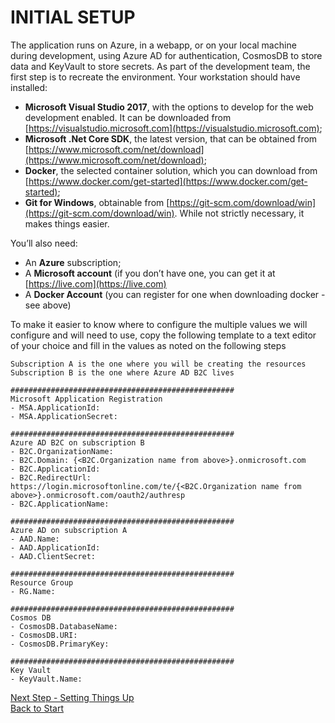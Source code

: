 # INITIAL SETUP

The application runs on Azure, in a webapp, or on your local machine during development, using Azure AD for authentication, CosmosDB to store data and KeyVault to store secrets. As part of the development team, the first step is to recreate the environment.
Your workstation should have installed:

- __Microsoft Visual Studio 2017__, with the options to develop for the web development enabled. It can be downloaded from [https://visualstudio.microsoft.com](https://visualstudio.microsoft.com);
- __Microsoft .Net Core SDK__, the latest version, that can be obtained from [https://www.microsoft.com/net/download](https://www.microsoft.com/net/download);
- __Docker__, the selected container solution, which you can download from [https://www.docker.com/get-started](https://www.docker.com/get-started);
- __Git for Windows__, obtainable from [https://git-scm.com/download/win](https://git-scm.com/download/win). While not strictly necessary, it makes things easier.

You’ll also need:

- An __Azure__ subscription;
- A __Microsoft account__ (if you don’t have one, you can get it at [https://live.com](https://live.com)
- A __Docker Account__ (you can register for one when downloading docker - see above)

To make it easier to know where to configure the multiple values we will configure and will need to use, copy the following template to a text editor of your choice and fill in the values as noted on the following steps

```text
Subscription A is the one where you will be creating the resources
Subscription B is the one where Azure AD B2C lives

##################################################
Microsoft Application Registration
- MSA.ApplicationId:  
- MSA.ApplicationSecret:  

##################################################
Azure AD B2C on subscription B
- B2C.OrganizationName:
- B2C.Domain: {<B2C.Organization name from above>}.onmicrosoft.com  
- B2C.ApplicationId:  
- B2C.RedirectUrl: https://login.microsoftonline.com/te/{<B2C.Organization name from above>}.onmicrosoft.com/oauth2/authresp
- B2C.ApplicationName:

##################################################
Azure AD on subscription A
- AAD.Name:
- AAD.ApplicationId:  
- AAD.ClientSecret:  

##################################################
Resource Group
- RG.Name:

##################################################
Cosmos DB
- CosmosDB.DatabaseName:
- CosmosDB.URI:
- CosmosDB.PrimaryKey:

##################################################
Key Vault
- KeyVault.Name:

```


[Next Step - Setting Things Up](createazurepart.md)  
[Back to Start](../README.md)